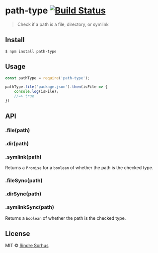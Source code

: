 # path-type [![Build Status](https://travis-ci.org/sindresorhus/path-type.svg?branch=master)](https://travis-ci.org/sindresorhus/path-type)

> Check if a path is a file, directory, or symlink


## Install

```
$ npm install path-type
```


## Usage

```js
const pathType = require('path-type');

pathType.file('package.json').then(isFile => {
	console.log(isFile);
	//=> true
})
```


## API

### .file(path)
### .dir(path)
### .symlink(path)

Returns a `Promise` for a `boolean` of whether the path is the checked type.

### .fileSync(path)
### .dirSync(path)
### .symlinkSync(path)

Returns a `boolean` of whether the path is the checked type.


## License

MIT © [Sindre Sorhus](https://sindresorhus.com)
